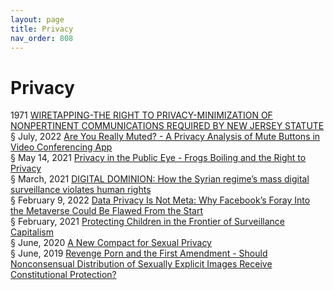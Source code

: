 ```yaml
---
layout: page
title: Privacy 
nav_order: 808
---
```


# Privacy 
1971 [WIRETAPPING-THE RIGHT TO PRIVACY-MINIMIZATION OF NONPERTINENT COMMUNICATIONS REQUIRED BY NEW JERSEY STATUTE](https://archive-w.bsafes.com/docs/W/WIRETAPPING-THE-RIGHT-TO-PRIVACY-MINIMIZATION-OF-NONPERTINENT-COMMUNICATIONS-REQUIRED-BY-NEW-JERSEY-STATUTE/)  
§ July, 2022 [Are You Really Muted? - A Privacy Analysis of Mute Buttons in Video Conferencing App](https://archive-a.bsafes.com/docs/A/Are-You-Really-Muted-A-Privacy-Analysis-of-Mute-Buttons-in-Video-Conferencing-Apps/)  
§ May 14, 2021 [Privacy in the Public Eye - Frogs Boiling and the Right to Privacy](https://archive-p.bsafes.com/docs/P/Privacy-in-the-Public-Eye%20-Frogs-Boiling-and-the-Right-to-Privacy/)   
§ March, 2021 [DIGITAL DOMINION: How the Syrian regime’s mass digital surveillance violates human rights](https://archive-d.bsafes.com/docs/D/digital-dominion-how-the-syrian-regimes-mass-digital-surveillance-violates-human-rights/)   
§ February 9, 2022 [Data Privacy Is Not Meta: Why Facebook’s Foray Into the Metaverse Could Be Flawed From the Start](https://archive-d.bsafes.com/docs/D/Data-Privacy-Is-Not-Meta-Why-Facebook’s-Foray-Into-the-Metaverse-Could-Be-Flawed-From-the-Start/)   
§ February, 2021 [Protecting Children in the Frontier of Surveillance Capitalism](https://archive-p.bsafes.com/docs/P/protecting-children-in-the-frontier-of-surveillance-capitalism/)  
§ June, 2020 [A New Compact for Sexual Privacy](https://archive-a.bsafes.com/docs/A/a-new-compact-for-sexual-privacy/)   
§ June, 2019 [Revenge Porn and the First Amendment - Should Nonconsensual Distribution of Sexually Explicit Images Receive Constitutional Protection?](https://archive-r.bsafes.com/docs/R/revenge-porn-and-the-first-amendmen/)  
